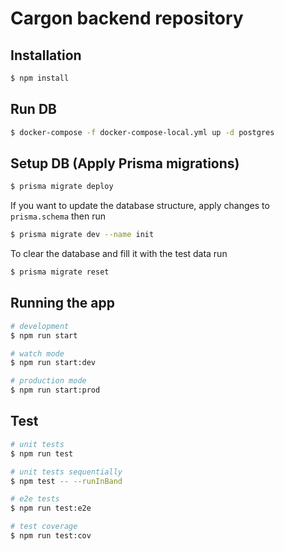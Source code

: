 # Cargon backend repository

## Installation

```bash
$ npm install
```

## Run DB
```bash
$ docker-compose -f docker-compose-local.yml up -d postgres 
```

## Setup DB (Apply Prisma migrations)
```bash
$ prisma migrate deploy
```
If you want to update the database structure, apply changes to `prisma.schema`
then run
```bash
$ prisma migrate dev --name init 
```
To clear the database and fill it with the test data run
```bash
$ prisma migrate reset 
```
## Running the app

```bash
# development
$ npm run start

# watch mode
$ npm run start:dev

# production mode
$ npm run start:prod
```

## Test

```bash
# unit tests
$ npm run test

# unit tests sequentially
$ npm test -- --runInBand

# e2e tests
$ npm run test:e2e

# test coverage
$ npm run test:cov
```
